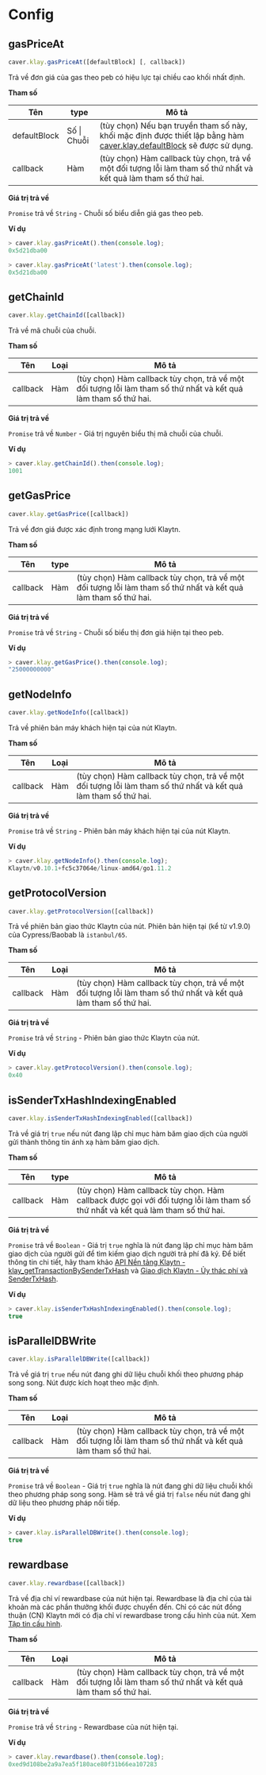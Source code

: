 # Config

## gasPriceAt <a id="gaspriceat"></a>

```javascript
caver.klay.gasPriceAt([defaultBlock] [, callback])
```

Trả về đơn giá của gas theo peb có hiệu lực tại chiều cao khối nhất định.

**Tham số**

| Tên          | type            | Mô tả                                                                                                                                            |
| ------------ | --------------- | ------------------------------------------------------------------------------------------------------------------------------------------------ |
| defaultBlock | Số &#124; Chuỗi | (tùy chọn) Nếu bạn truyền tham số này, khối mặc định được thiết lập bằng hàm [caver.klay.defaultBlock](./block.md#defaultblock) sẽ được sử dụng. |
| callback     | Hàm             | (tùy chọn) Hàm callback tùy chọn, trả về một đối tượng lỗi làm tham số thứ nhất và kết quả làm tham số thứ hai.                                  |

**Giá trị trả về**

`Promise` trả về `String` - Chuỗi số biểu diễn giá gas theo peb.


**Ví dụ**

```javascript
> caver.klay.gasPriceAt().then(console.log);
0x5d21dba00

> caver.klay.gasPriceAt('latest').then(console.log);
0x5d21dba00
```

## getChainId <a id="getchainid"></a>

```javascript
caver.klay.getChainId([callback])
```

Trả về mã chuỗi của chuỗi.

**Tham số**

| Tên      | Loại | Mô tả                                                                                                           |
| -------- | ----- | --------------------------------------------------------------------------------------------------------------- |
| callback | Hàm   | (tùy chọn) Hàm callback tùy chọn, trả về một đối tượng lỗi làm tham số thứ nhất và kết quả làm tham số thứ hai. |

**Giá trị trả về**

`Promise` trả về `Number` - Giá trị nguyên biểu thị mã chuỗi của chuỗi.

**Ví dụ**

```javascript
> caver.klay.getChainId().then(console.log);
1001
```

## getGasPrice <a id="getgasprice"></a>

```javascript
caver.klay.getGasPrice([callback])
```

Trả về đơn giá được xác định trong mạng lưới Klaytn.

**Tham số**

| Tên      | type | Mô tả                                                                                                           |
| -------- | ---- | --------------------------------------------------------------------------------------------------------------- |
| callback | Hàm  | (tùy chọn) Hàm callback tùy chọn, trả về một đối tượng lỗi làm tham số thứ nhất và kết quả làm tham số thứ hai. |

**Giá trị trả về**

`Promise` trả về `String` - Chuỗi số biểu thị đơn giá hiện tại theo peb.

**Ví dụ**

```javascript
> caver.klay.getGasPrice().then(console.log);
"25000000000"
```

## getNodeInfo <a id="getnodeinfo"></a>

```javascript
caver.klay.getNodeInfo([callback])
```

Trả về phiên bản máy khách hiện tại của nút Klaytn.

**Tham số**

| Tên      | Loại | Mô tả                                                                                                           |
| -------- | ----- | --------------------------------------------------------------------------------------------------------------- |
| callback | Hàm   | (tùy chọn) Hàm callback tùy chọn, trả về một đối tượng lỗi làm tham số thứ nhất và kết quả làm tham số thứ hai. |

**Giá trị trả về**

`Promise` trả về `String` - Phiên bản máy khách hiện tại của nút Klaytn.


**Ví dụ**

```javascript
> caver.klay.getNodeInfo().then(console.log);
Klaytn/v0.10.1+fc5c37064e/linux-amd64/go1.11.2
```

## getProtocolVersion <a id="getprotocolversion"></a>

```javascript
caver.klay.getProtocolVersion([callback])
```

Trả về phiên bản giao thức Klaytn của nút. Phiên bản hiện tại (kể từ v1.9.0) của Cypress/Baobab là `istanbul/65`.

**Tham số**

| Tên      | Loại | Mô tả                                                                                                           |
| -------- | ----- | --------------------------------------------------------------------------------------------------------------- |
| callback | Hàm   | (tùy chọn) Hàm callback tùy chọn, trả về một đối tượng lỗi làm tham số thứ nhất và kết quả làm tham số thứ hai. |

**Giá trị trả về**

`Promise` trả về `String` - Phiên bản giao thức Klaytn của nút.


**Ví dụ**

```javascript
> caver.klay.getProtocolVersion().then(console.log);
0x40
```

## isSenderTxHashIndexingEnabled <a id="issendertxhashindexingenabled"></a>

```javascript
caver.klay.isSenderTxHashIndexingEnabled([callback])
```

Trả về giá trị `true` nếu nút đang lập chỉ mục hàm băm giao dịch của người gửi thành thông tin ánh xạ hàm băm giao dịch.

**Tham số**

| Tên      | type | Mô tả                                                                                                                          |
| -------- | ---- | ------------------------------------------------------------------------------------------------------------------------------ |
| callback | Hàm  | (tùy chọn) Hàm callback tùy chọn. Hàm callback được gọi với đối tượng lỗi làm tham số thứ nhất và kết quả làm tham số thứ hai. |

**Giá trị trả về**

`Promise` trả về `Boolean` - Giá trị `true` nghĩa là nút đang lập chỉ mục hàm băm giao dịch của người gửi để tìm kiếm giao dịch người trả phí đã ký. Để biết thông tin chi tiết, hãy tham khảo [API Nền tảng Klaytn - klay_getTransactionBySenderTxHash](../../../../json-rpc/klay/transaction.md#klay_gettransactionbysendertxhash) và [Giao dịch Klaytn - Ủy thác phí và SenderTxHash](../../../../../learn/transactions/transactions.md#fee-delegation).


**Ví dụ**

```javascript
> caver.klay.isSenderTxHashIndexingEnabled().then(console.log);
true
```

## isParallelDBWrite <a id="isparalleldbwrite"></a>

```javascript
caver.klay.isParallelDBWrite([callback])
```

Trả về giá trị `true` nếu nút đang ghi dữ liệu chuỗi khối theo phương pháp song song. Nút được kích hoạt theo mặc định.

**Tham số**

| Tên      | Loại | Mô tả                                                                                                           |
| -------- | ----- | --------------------------------------------------------------------------------------------------------------- |
| callback | Hàm   | (tùy chọn) Hàm callback tùy chọn, trả về một đối tượng lỗi làm tham số thứ nhất và kết quả làm tham số thứ hai. |

**Giá trị trả về**

`Promise` trả về `Boolean` - Giá trị `true` nghĩa là nút đang ghi dữ liệu chuỗi khối theo phương pháp song song. Hàm sẽ trả về giá trị `false` nếu nút đang ghi dữ liệu theo phương pháp nối tiếp.


**Ví dụ**

```javascript
> caver.klay.isParallelDBWrite().then(console.log);
true
```

## rewardbase <a id="rewardbase"></a>

```javascript
caver.klay.rewardbase([callback])
```

Trả về địa chỉ ví rewardbase của nút hiện tại. Rewardbase là địa chỉ của tài khoản mà các phần thưởng khối được chuyển đến. Chỉ có các nút đồng thuận (CN) Klaytn mới có địa chỉ ví rewardbase trong cấu hình của nút. Xem [Tập tin cấu hình](../../../../../nodes/references/configuration-files.md).


**Tham số**

| Tên      | Loại | Mô tả                                                                                                           |
| -------- | ----- | --------------------------------------------------------------------------------------------------------------- |
| callback | Hàm   | (tùy chọn) Hàm callback tùy chọn, trả về một đối tượng lỗi làm tham số thứ nhất và kết quả làm tham số thứ hai. |

**Giá trị trả về**

`Promise` trả về `String` - Rewardbase của nút hiện tại.

**Ví dụ**

```javascript
> caver.klay.rewardbase().then(console.log);
0xed9d108be2a9a7ea5f180ace80f31b66ea107283
```
